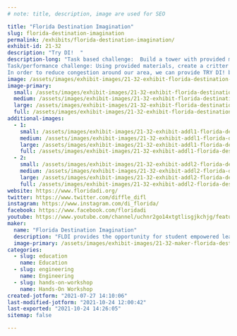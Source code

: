 ```yaml
---
# note: title, description, image are used for SEO

title: "Florida Destination Imagination"
slug: florida-destination-imagination
permalink: /exhibits/florida-destination-imagination/
exhibit-id: 21-32
description: "Try DI!  "
description-long: "Task based challenge:  Build a tower with provided materials that can hold a cup of critters.
Task/performance challenge: Using provided materials, create a critter that can climb, then tell us about your critter.
In order to reduce congestion around our area, we can provide TRY DI! bags containing the challenge so that overflow can take the challenge away to try later or at home."
image: /assets/images/exhibit-images/21-32-exhibit-florida-destination-imagination-banner-at-2018-makerfaire-large.jpg
image-primary: 
  small: /assets/images/exhibit-images/21-32-exhibit-florida-destination-imagination-banner-at-2018-makerfaire-small.jpg
  medium: /assets/images/exhibit-images/21-32-exhibit-florida-destination-imagination-banner-at-2018-makerfaire-medium.jpg
  large: /assets/images/exhibit-images/21-32-exhibit-florida-destination-imagination-banner-at-2018-makerfaire-large.jpg
  full: /assets/images/exhibit-images/21-32-exhibit-florida-destination-imagination-banner-at-2018-makerfaire-full.jpg
additional-images: 
  - 1:
    small: /assets/images/exhibit-images/21-32-exhibit-addl1-florida-destination-imagination-critter-creation-2018-small.jpg
    medium: /assets/images/exhibit-images/21-32-exhibit-addl1-florida-destination-imagination-critter-creation-2018-medium.jpg
    large: /assets/images/exhibit-images/21-32-exhibit-addl1-florida-destination-imagination-critter-creation-2018-large.jpg
    full: /assets/images/exhibit-images/21-32-exhibit-addl1-florida-destination-imagination-critter-creation-2018-full.jpg
  - 2:
    small: /assets/images/exhibit-images/21-32-exhibit-addl2-florida-destination-imagination-tall-tower-2018-small.jpg
    medium: /assets/images/exhibit-images/21-32-exhibit-addl2-florida-destination-imagination-tall-tower-2018-medium.jpg
    large: /assets/images/exhibit-images/21-32-exhibit-addl2-florida-destination-imagination-tall-tower-2018-large.jpg
    full: /assets/images/exhibit-images/21-32-exhibit-addl2-florida-destination-imagination-tall-tower-2018-full.jpg
website: https://www.floridadi.org/
twitter: https://www.twitter.com/diffle_difl
instagram: https://www.instagram.com/di_florida/
facebook: https://www.facebook.com/floridadi
youtube: https://www.youtube.com/channel/uchnr2go14xtgtlisgjkchjg/featured
maker: 
  name: "Florida Destination Imagination"
  description: "FLDI provides the opportunity for student empowered learning while they explore STEM/STEAM concepts in a hands-on environment. Students own all decisions, creations, and results.  We provide a space for creative problem solving so that participants learn how to think, not what to think.  Our competitions are friendly and designed to motivate teams to reach for the stars, while also rooting for each other. This is all within a framework of global diversity as we encourage and celebrate differences in each other, and differences in ideas."
  image-primary: /assets/images/exhibit-images/21-32-maker-florida-destination-imagination-florida-logo-horizontal-rgb-01-medium.jpg
categories: 
  - slug: education
    name: Education
  - slug: engineering
    name: Engineering
  - slug: hands-on-workshop
    name: Hands-On Workshop
created-jotform: "2021-07-27 14:10:06"
last-modified-jotform: "2021-10-24 12:00:42"
last-exported: "2021-10-24 14:26:05"
sitemap: false

---
```

